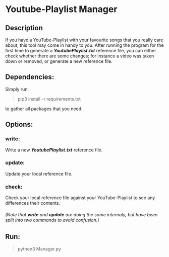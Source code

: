 # Youtube-Playlist Manager

## Description

If you have a YouTube-Playlist with your favourite songs that you really care about, this tool may come in handy to you. 
After running the program for the first time to generate a __*YoutubePlaylist.txt*__ reference file, you can either check 
whether there are some changes; for instance a video was taken down or removed, or generate a new reference file.

   
## Dependencies:
 
 Simply run: 
 
 > pip3 install -r requirements.txt
 
 to gather all packages that you need.  
 
  
## Options: 

### write:
Write a new __*YoutubePlaylist.txt*__ reference file.

### update:
Update your local reference file. 

### check:
Check your local reference file against your YouTube-Playlist to see any differences their contents.

###### (Note that __write__ and __update__ are doing the same internaly, but have been split into two commands to avoid confusion.)

    
## Run:
> python3 Manager.py
